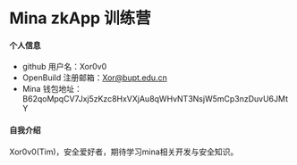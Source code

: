 # Mina zkApp 训练营


#### 个人信息

- github 用户名：Xor0v0
- OpenBuild 注册邮箱：Xor@bupt.edu.cn
- Mina 钱包地址：B62qoMpqCV7Jxj5zKzc8HxVXjAu8qWHvNT3NsjW5mCp3nzDuvU6JMtY

#### 自我介绍

Xor0v0(Tim)，安全爱好者，期待学习mina相关开发与安全知识。
